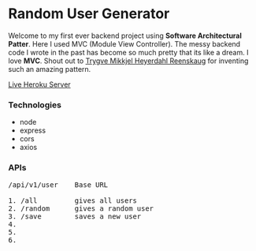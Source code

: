 # Random User Generator

Welcome to my first ever backend project using <b>Software Architectural Patter</b>. Here I used MVC (Module View Controller). The messy backend code I wrote in the past has become so much pretty that its like a dream. I love <b>MVC</b>. Shout out to [Trygve Mikkjel Heyerdahl Reenskaug](<https://en.wikipedia.org/wiki/Trygve_Reenskaug#:~:text=Trygve%20Mikkjel%20Heyerdahl%20Reenskaug%20(born,Xerox%20Palo%20Alto%20Research%20Center)>) for inventing such an amazing pattern.

[Live Heroku Server]()

### Technologies

- node
- express
- cors
- axios

### APIs

<pre>
/api/v1/user    Base URL

1. /all         gives all users
2. /random      gives a random user
3. /save        saves a new user
4.
5.
6.
</pre>
